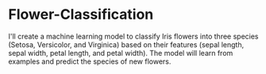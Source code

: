 # Flower-Classification
I'll create a machine learning model to classify Iris flowers into three species (Setosa, Versicolor, and Virginica) based on their features (sepal length, sepal width, petal length, and petal width). The model will learn from examples and predict the species of new flowers.
